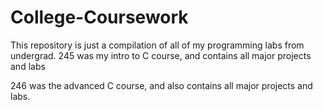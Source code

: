 # College-Coursework
This repository is just a compilation of all of my programming labs from undergrad.
245 was my intro to C course, and contains all major projects and labs

246 was the advanced C course, and also contains all major projects and labs.
